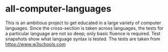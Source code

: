 # all-computer-languages
This is an ambitious project to get educated in a large variety of computer languages. 
Since the cross-section is taken across languages, the tests for a particular language are
not so deep; only basic fluence is required. Test snapshots show what language syntax is tested.
The tests are taken from https://www.w3schools.com
